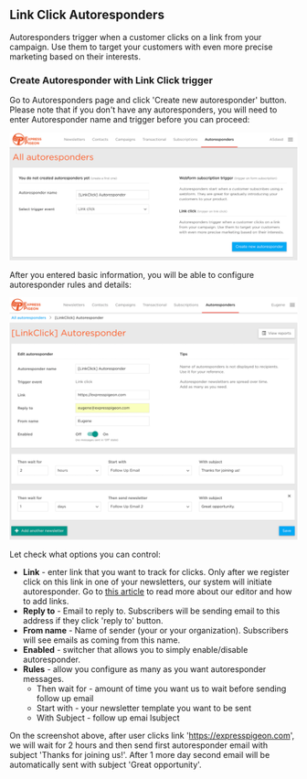 ## Link Click Autoresponders

Autoresponders trigger when a customer clicks on a link from your campaign. Use them to target your customers with even more precise marketing based on their interests.

### Create Autoresponder with Link Click trigger

Go to Autoresponders page and click 'Create new autoresponder' button. Please note that if you don't have any autoresponders, you will need to enter Autoresponder name and trigger before you can proceed: 

![](../images/autoresponders/responder_1.png)

After you entered basic information, you will be able to configure autoresponder rules and details:

![](../images/autoresponders/responder_2.png)

Let check what options you can control:

* **Link** - enter link that you want to track for clicks. Only after we register click on this link in one of your newsletters, our system will initiate autoresponder. Go to [this article](../editor/creating-and-editing-newsletter.md) to read more about our editor and how to add links.
* **Reply to** - Email to reply to. Subscribers will be sending email to this address if they click 'reply to' button.
* **From name** - Name of sender (your or your organization). Subscribers will see emails as coming from this name.
* **Enabled** - switcher that allows you to simply enable/disable autoresponder.
* **Rules** - allow you configure as many as you want autoresponder messages. 
    * Then wait for - amount of time you want us to wait before sending follow up email
    * Start with - your newsletter template you want to be sent
    * With Subject - follow up emai lsubject


On the screenshot above, after user clicks link 'https://expresspigeon.com', we will wait for 2 hours and then send first autoresponder email with subject 'Thanks for joining us!'. After 1 more day second email will be automatically sent with subject 'Great opportunity'. 

